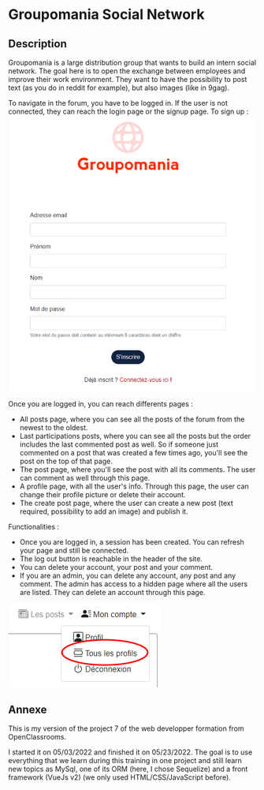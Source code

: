# Groupomania Social Network

## Description

Groupomania is a large distribution group that wants to build an intern social network. The goal here is to open the exchange between employees and improve their work environment. They want to have the possibility to post text (as you do in reddit for example), but also images (like in 9gag).

To navigate in the forum, you have to be logged in. If the user is not connected, they can reach the login page or the signup page. To sign up :
![sign up page](https://github.com/Lewogona/Groupomania/blob/main/front/src/assets/signUpPage.png)


Once you are logged in, you can reach differents pages :
- All posts page, where you can see all the posts of the forum from the newest to the oldest.
- Last participations posts, where you can see all the posts but the order includes the last commented post as well. So if someone just commented on a post that was created a few times ago, you'll see the post on the top of that page. 
- The post page, where you'll see the post with all its comments. The user can comment as well through this page.
- A profile page, with all the user's info. Through this page, the user can change their profile picture or delete their account. 
- The create post page, where the user can create a new post (text required, possibility to add an image) and publish it.

Functionalities :
- Once you are logged in, a session has been created. You can refresh your page and still be connected.
- The log out button is reachable in the header of the site. 
- You can delete your account, your post and your comment.
- If you are an admin, you can delete any account, any post and any comment. The admin has access to a hidden page where all the users are listed. They can delete an account through this page.

![all users link](https://github.com/Lewogona/Groupomania/blob/main/front/src/assets/allusers.png)

## Annexe

This is my version of the project 7 of the web developper formation from OpenClassrooms. 

I started it on 05/03/2022 and finished it on 05/23/2022. The goal is to use everything that we learn during this training in one project and still learn new topics as MySql, one of its ORM (here, I chose Sequelize) and a front framework (VueJs v2) (we only used HTML/CSS/JavaScript before).
